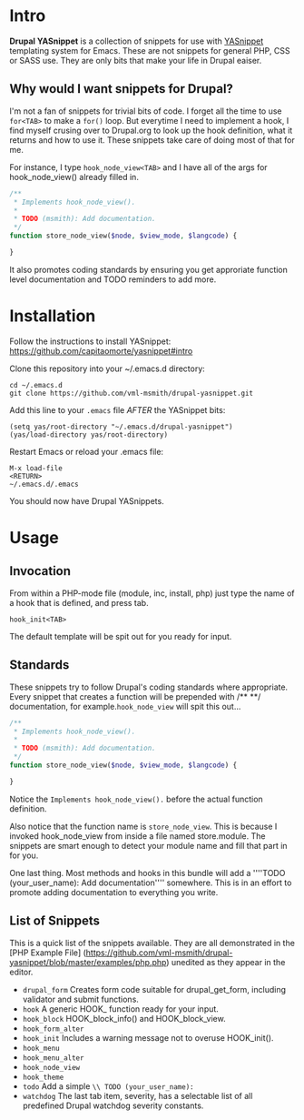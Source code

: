 # Intro

**Drupal YASnippet** is a collection of snippets for use with
[YASnippet](https://github.com/capitaomorte/yasnippet/ "YASnippet")
templating system for Emacs. These are not snippets for general PHP, CSS or
SASS use. They are only bits that make your life in Drupal eaiser.

## Why would I want snippets for Drupal?

I'm not a fan of snippets for trivial bits of code. I forget all the time to
use ````for<TAB>```` to make a ````for()```` loop. But everytime I need to implement
a hook, I find myself crusing over to Drupal.org to look up the hook
definition, what it returns and how to use it. These snippets take care of doing
most of that for me.

For instance, I type ````hook_node_view<TAB>```` and I have all of the args for
hook_node_view() already filled in.
````PHP
/**
 * Implements hook_node_view().
 *
 * TODO (msmith): Add documentation.
 */
function store_node_view($node, $view_mode, $langcode) {

}
````

It also promotes coding standards by ensuring you get approriate function level
documentation and TODO reminders to add more.


# Installation

Follow the instructions to install YASnippet:
https://github.com/capitaomorte/yasnippet#intro

Clone this repository into your ~/.emacs.d directory:
````
cd ~/.emacs.d
git clone https://github.com/vml-msmith/drupal-yasnippet.git
````

Add this line to your `.emacs` file *AFTER* the YASnippet bits:
````
(setq yas/root-directory "~/.emacs.d/drupal-yasnippet")
(yas/load-directory yas/root-directory)
````

Restart Emacs or reload your .emacs file:
````
M-x load-file
<RETURN>
~/.emacs.d/.emacs
````

You should now have Drupal YASnippets.

# Usage

## Invocation

From within a PHP-mode file (module, inc, install, php) just type the name of a
hook that is defined, and press tab.
````
hook_init<TAB>
````

The default template will be spit out for you ready for input.


## Standards

These snippets try to follow Drupal's coding standards where appropriate.
Every snippet that creates a function will be prepended with /** **/
documentation, for example.````hook_node_view```` will spit this out...

````PHP
/**
 * Implements hook_node_view().
 *
 * TODO (msmith): Add documentation.
 */
function store_node_view($node, $view_mode, $langcode) {

}
````

Notice the ````Implements hook_node_view().```` before the actual function
definition.

Also notice that the function name is ````store_node_view````. This is because
I invoked hook_node_view from inside a file named store.module. The snippets
are smart enough to detect your module name and fill that part in for you.

One last thing. Most methods and hooks in this bundle will add a
''''TODO (your_user_name): Add documentation'''' somewhere. This is in an effort
to promote adding documentation to everything you write.

## List of Snippets

This is a quick list of the snippets available. They are all demonstrated in the
[PHP Example File] (https://github.com/vml-msmith/drupal-yasnippet/blob/master/examples/php.php)
unedited as they appear in the editor.

* ````drupal_form```` Creates form code suitable for drupal_get_form, including
validator and submit functions.
* ````hook```` A generic HOOK_ function ready for your input.
* ````hook_block```` HOOK_block_info() and HOOK_block_view.
* ````hook_form_alter````
* ````hook_init```` Includes a warning message not to overuse HOOK_init().
* ````hook_menu````
* ````hook_menu_alter````
* ````hook_node_view````
* ````hook_theme````
* ````todo```` Add a simple ````\\ TODO (your_user_name): ````
* ````watchdog```` The last tab item, severity, has a selectable list of all
predefined Drupal watchdog severity constants.
